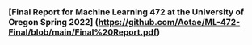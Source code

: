  ### [Final Report for Machine Learning 472 at the University of Oregon Spring 2022] (https://github.com/Aotae/ML-472-Final/blob/main/Final%20Report.pdf)
